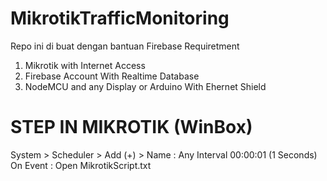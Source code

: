 # MikrotikTrafficMonitoring
Repo ini di buat dengan bantuan Firebase
Requiretment
1. Mikrotik with Internet Access
2. Firebase Account With Realtime Database
3. NodeMCU and any Display or Arduino With Ehernet Shield

# STEP IN MIKROTIK (WinBox)
System > Scheduler > Add (+) > 
Name : Any
Interval 00:00:01 (1 Seconds)
On Event : Open MikrotikScript.txt

